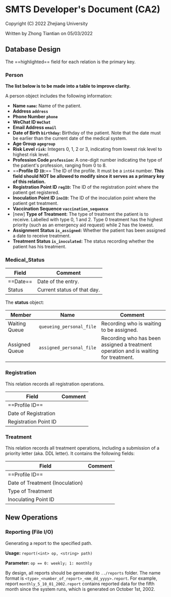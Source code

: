 # SMTS Developer's Document (CA2)

Copyright (C) 2022 Zhejiang University

Written by Zhong Tiantian on 05/03/2022



## Database Design

The ==highlighted== field for each relation is the primary key.

### Person

**The list below is to be made into a table to improve clarity.**

A person object includes the following information:

- **Name `name`:** Name of the patient.
- **Address `address`**
- **Phone Number `phone`**
- **WeChat ID `WeChat`**
- **Email Address `email`**
- **Date of Birth `birthday`:** Birthday of the patient. Note that the date must be earlier than the current date of the medical system.
- **Age Group `agegroup`**
- **Risk Level `risk`:** Integers 0, 1, 2 or 3, indicating from lowest risk level to highest risk level.
- **Profession Code `profession`:** A one-digit number indicating the type of the patient's profession, ranging from 0 to 8.
- ==**Profile ID `ID`:**== The ID of the profile. It must be a `int64` number. **This field should NOT be allowed to modify since it serves as a primary key of this relation.**
- **Registration Point ID `regID`:** The ID of the registration point where the patient get registered.
- **Inoculation Point ID `inoID`:** The ID of the inoculation point where the patient get treatment.
- **Vaccination Sequence `vaccination_sequence`**
- [new] **Type of Treatment:** The type of treatment the patient is to receive. Labelled with type 0, 1 and 2. Type 0 treatment has the highest priority (such as an emergency aid request) while 2 has the lowest.
- **Assignment Status `is_assigned`:** Whether the patient has been assigned a date to receive treatment.
- **Treatment Status `is_inoculated`:** The status recording whether the patient has  his treatment.

### Medical_Status

| Field    | Comment                     |
| -------- | --------------------------- |
| ==Date== | Date of the entry.          |
| Status   | Current status of that day. |

The **status** object:

| Member         | Name                     | Comment                                                      |
| -------------- | ------------------------ | ------------------------------------------------------------ |
| Waiting Queue  | `queueing_personal_file` | Recording who is waiting to be assigned.                     |
| Assigned Queue | `assigned_personal_file` | Recording who has been assigned a treatment operation and is waiting for treatment. |



### Registration

This relation records all registration operations.

| Field                 | Comment |
| --------------------- | ------- |
| ==Profile ID==        |         |
| Date of Registration  |         |
| Registration Point ID |         |



### Treatment

This relation records all treatment operations, including a submission of a priority letter (aka. DDL letter). It contains the following fields:

| Field                           | Comment |
| ------------------------------- | ------- |
| ==Profile ID==                  |         |
| Date of Treatment (Inoculation) |         |
| Type of Treatment               |         |
| Inoculating Point ID            |         |



## New Operations

### Reporting (File I/O)

Generating a report to the specified path.

**Usage:** `report(<int> op, <string> path)`

**Parameter:** `op == 0: weekly; 1: monthly`

By design, all reports should be generated to `../reports` folder. The name format is `<type>_<number_of_report>_<mm_dd_yyyy>.report`. For example, report `monthly_5_10_01_2002.report` contains reported data for the fifth month since the system runs, which is generated on October 1st, 2002.
